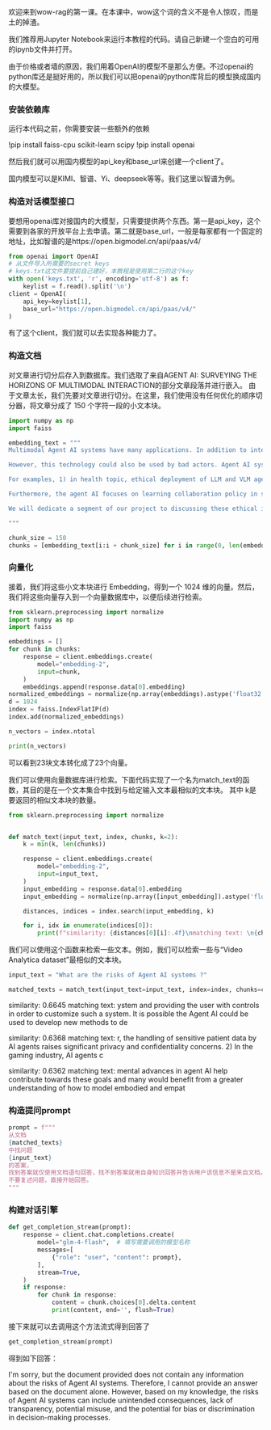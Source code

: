 欢迎来到wow-rag的第一课。在本课中，wow这个词的含义不是令人惊叹，而是土的掉渣。

我们推荐用Jupyter Notebook来运行本教程的代码。请自己新建一个空白的可用的ipynb文件并打开。

由于价格或者墙的原因，我们用着OpenAI的模型不是那么方便。不过openai的python库还是挺好用的，所以我们可以把openai的python库背后的模型换成国内的大模型。

### 安装依赖库
运行本代码之前，你需要安装一些额外的依赖

!pip install faiss-cpu scikit-learn scipy
!pip install openai

然后我们就可以用国内模型的api_key和base_url来创建一个client了。

国内模型可以是KIMI、智谱、Yi、deepseek等等。我们这里以智谱为例。


### 构造对话模型接口
要想用openai库对接国内的大模型，只需要提供两个东西。第一是api_key，这个需要到各家的开放平台上去申请。第二就是base_url，一般是每家都有一个固定的地址，比如智谱的是https://open.bigmodel.cn/api/paas/v4/

```python
from openai import OpenAI
# 从文件导入所需要的secret keys
# keys.txt这文件要提前自己建好，本教程是使用第二行的这个key
with open('keys.txt', 'r', encoding='utf-8') as f:  
    keylist = f.read().split('\n')
client = OpenAI(
    api_key=keylist[1],
    base_url="https://open.bigmodel.cn/api/paas/v4/"
)
```

有了这个client，我们就可以去实现各种能力了。

### 构造文档
对文章进行切分后存入到数据库。我们选取了来自AGENT AI: SURVEYING THE HORIZONS OF MULTIMODAL INTERACTION的部分文章段落并进行嵌入。 由于文章太长，我们先要对文章进行切分。在这里，我们使用没有任何优化的顺序切分器，将文章分成了 150 个字符一段的小文本块。

```python
import numpy as np
import faiss

embedding_text = """
Multimodal Agent AI systems have many applications. In addition to interactive AI, grounded multimodal models could help drive content generation for bots and AI agents, and assist in productivity applications, helping to re-play, paraphrase, action prediction or synthesize 3D or 2D scenario. Fundamental advances in agent AI help contribute towards these goals and many would benefit from a greater understanding of how to model embodied and empathetic in a simulate reality or a real world. Arguably many of these applications could have positive benefits.

However, this technology could also be used by bad actors. Agent AI systems that generate content can be used to manipulate or deceive people. Therefore, it is very important that this technology is developed in accordance with responsible AI guidelines. For example, explicitly communicating to users that content is generated by an AI system and providing the user with controls in order to customize such a system. It is possible the Agent AI could be used to develop new methods to detect manipulative content - partly because it is rich with hallucination performance of large foundation model - and thus help address another real world problem.

For examples, 1) in health topic, ethical deployment of LLM and VLM agents, especially in sensitive domains like healthcare, is paramount. AI agents trained on biased data could potentially worsen health disparities by providing inaccurate diagnoses for underrepresented groups. Moreover, the handling of sensitive patient data by AI agents raises significant privacy and confidentiality concerns. 2) In the gaming industry, AI agents could transform the role of developers, shifting their focus from scripting non-player characters to refining agent learning processes. Similarly, adaptive robotic systems could redefine manufacturing roles, necessitating new skill sets rather than replacing human workers. Navigating these transitions responsibly is vital to minimize potential socio-economic disruptions.

Furthermore, the agent AI focuses on learning collaboration policy in simulation and there is some risk if directly applying the policy to the real world due to the distribution shift. Robust testing and continual safety monitoring mechanisms should be put in place to minimize risks of unpredictable behaviors in real-world scenarios. Our “VideoAnalytica" dataset is collected from the Internet and considering which is not a fully representative source, so we already go through-ed the ethical review and legal process from both Microsoft and University Washington. Be that as it may, we also need to understand biases that might exist in this corpus. Data distributions can be characterized in many ways. In this workshop, we have captured how the agent level distribution in our dataset is different from other existing datasets. However, there is much more than could be included in a single dataset or workshop. We would argue that there is a need for more approaches or discussion linked to real tasks or topics and that by making these data or system available.

We will dedicate a segment of our project to discussing these ethical issues, exploring potential mitigation strategies, and deploying a responsible multi-modal AI agent. We hope to help more researchers answer these questions together via this paper.

"""

chunk_size = 150
chunks = [embedding_text[i:i + chunk_size] for i in range(0, len(embedding_text), chunk_size)]
```

### 向量化
接着，我们将这些小文本块进行 Embedding，得到一个 1024 维的向量。然后，我们将这些向量存入到一个向量数据库中，以便后续进行检索。

```python
from sklearn.preprocessing import normalize
import numpy as np
import faiss

embeddings = []
for chunk in chunks:
    response = client.embeddings.create(
        model="embedding-2",
        input=chunk,
    )
    embeddings.append(response.data[0].embedding)
normalized_embeddings = normalize(np.array(embeddings).astype('float32'))
d = 1024
index = faiss.IndexFlatIP(d)
index.add(normalized_embeddings)

n_vectors = index.ntotal

print(n_vectors)
```
可以看到23块文本转化成了23个向量。

我们可以使用向量数据库进行检索。下面代码实现了一个名为match_text的函数，其目的是在一个文本集合中找到与给定输入文本最相似的文本块。
其中 k是要返回的相似文本块的数量。

```python
from sklearn.preprocessing import normalize


def match_text(input_text, index, chunks, k=2):
    k = min(k, len(chunks))

    response = client.embeddings.create(
        model="embedding-2",
        input=input_text,
    )
    input_embedding = response.data[0].embedding
    input_embedding = normalize(np.array([input_embedding]).astype('float32'))

    distances, indices = index.search(input_embedding, k)

    for i, idx in enumerate(indices[0]):
        print(f"similarity: {distances[0][i]:.4f}\nmatching text: \n{chunks[idx]}\n")
```

我们可以使用这个函数来检索一些文本。例如，我们可以检索一些与“Video Analytica dataset”最相似的文本块。

```python
input_text = "What are the risks of Agent AI systems ?"

matched_texts = match_text(input_text=input_text, index=index, chunks=chunks, k=2)
```
similarity: 0.6645
matching text: 
ystem and providing the user with controls in order to customize such a system. It is possible the Agent AI could be used to develop new methods to de

similarity: 0.6368
matching text: 
r, the handling of sensitive patient data by AI agents raises significant privacy and confidentiality concerns. 2) In the gaming industry, AI agents c

similarity: 0.6362
matching text: 
mental advances in agent AI help contribute towards these goals and many would benefit from a greater understanding of how to model embodied and empat

### 构造提问prompt

```python
prompt = f"""
从文档
{matched_texts}
中找问题
{input_text}
的答案，
找到答案就仅使用文档语句回答，找不到答案就用自身知识回答并告诉用户该信息不是来自文档。
不要复述问题，直接开始回答。
"""
```

### 构建对话引擎
```python
def get_completion_stream(prompt):
    response = client.chat.completions.create(
        model="glm-4-flash",  # 填写需要调用的模型名称
        messages=[
            {"role": "user", "content": prompt},
        ],
        stream=True,
    )
    if response:
        for chunk in response:
            content = chunk.choices[0].delta.content
            print(content, end='', flush=True)
```

接下来就可以去调用这个方法流式得到回答了

```python
get_completion_stream(prompt)
```

得到如下回答：

I'm sorry, but the document provided does not contain any information about the risks of Agent AI systems. Therefore, I cannot provide an answer based on the document alone. However, based on my knowledge, the risks of Agent AI systems can include unintended consequences, lack of transparency, potential misuse, and the potential for bias or discrimination in decision-making processes.